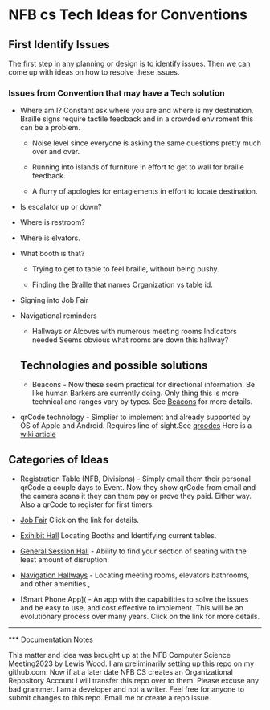         

# NFB cs Tech Ideas for Conventions

## First Identify Issues

The first step in any planning or design is to identify issues. Then we can come up with ideas on how to resolve these issues.

### Issues from Convention that may have a Tech solution

*   Where am I? Constant ask where you are and where is my destination. Braille signs require tactile feedback and in a crowded enviroment this can be a problem.

    *  Noise level since everyone is asking the same questions pretty much over and over. 

    * Running into islands of furniture in effort to get to wall for braille feedback.

    * A flurry of apologies for entaglements in effort to locate destination.

* Is escalator up or down?

* Where is restroom?

* Where is elvators.

* What booth is that?

    * Trying to get to table to feel braille, without being pushy.

    * Finding the Braille that names Organization  vs table id.

* Signing into Job Fair

* Navigational reminders
  
    * Hallways or Alcoves with numerous meeting rooms Indicators needed Seems obvious what rooms are down this hallway?

    ## Technologies and possible solutions

    *  Beacons - Now these seem practical for directional information. Be like human Barkers are currently doing. Only thing this is more technical and ranges vary by types.  See [Beacons](beacons.html) for more details.

* qrCode technology - Simplier to implement and already supported by OS of Apple and Android. Requires line of sight.See [qrcodes](qrCodes.html) Here is a [wiki article](https://en.wikipedia.org/wiki/QR_code)

## Categories of Ideas
* Registration Table (NFB, Divisions) - Simply email them their personal qrCode a couple days to Event. Now they show qrCode from email and the camera scans it they can them pay or prove they paid.  Either way. Also a qrCode to register for first timers.

* [Job Fair](jobfair.html) Click on the link for details.

*   [Exihibit Hall](exhibit-hall.html) Locating Booths and Identifying current tables.

* [General Session Hall](assembly.html) - Ability to find your section of seating with the least amount of disruption.

* [Navigation Hallways](navigation.html) - Locating meeting rooms, elevators bathrooms, and other amenities., 

* [Smart Phone App]( - An app with the capabilities to solve the issues and be easy to use, and cost effective to implement. This will be an evolutionary process over many years. Click on the link for more details.

--------------
*** Documentation Notes

This matter and idea was brought up at the NFB Computer Science Meeting2023 by Lewis Wood.  I am preliminarily setting up this repo on my github.com. Now if at a later date NFB CS creates an Organizational Repository Account I will transfer this repo over to them.  Please excuse any bad grammer. I am a developer and not a writer. Feel free for anyone to submit changes to this repo. Email me or create a repo issue.

    


